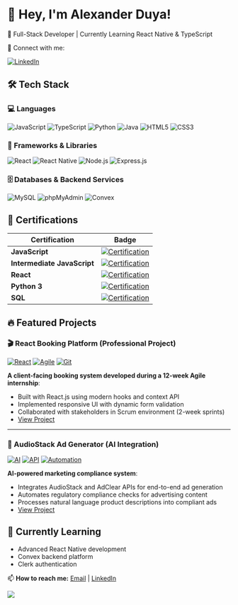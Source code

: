 # 👋 Hey, I'm Alexander Duya!

🚀 Full-Stack Developer | Currently Learning React Native & TypeScript

🔗 Connect with me:

[![LinkedIn](https://img.shields.io/badge/-LinkedIn-0A66C2?style=for-the-badge&logo=linkedin&logoColor=white)](https://www.linkedin.com/in/alexanderduya/)

## 🛠 Tech Stack

### 💻 Languages
![JavaScript](https://img.shields.io/badge/javascript-%23323330.svg?style=for-the-badge&logo=javascript&logoColor=%23F7DF1E)
![TypeScript](https://img.shields.io/badge/typescript-%23007ACC.svg?style=for-the-badge&logo=typescript&logoColor=white)
![Python](https://img.shields.io/badge/python-3670A0?style=for-the-badge&logo=python&logoColor=ffdd54)
![Java](https://img.shields.io/badge/java-%23ED8B00.svg?style=for-the-badge&logo=openjdk&logoColor=white)
![HTML5](https://img.shields.io/badge/html5-%23E34F26.svg?style=for-the-badge&logo=html5&logoColor=white)
![CSS3](https://img.shields.io/badge/css3-%231572B6.svg?style=for-the-badge&logo=css3&logoColor=white)

### 🚀 Frameworks & Libraries
![React](https://img.shields.io/badge/react-%2320232a.svg?style=for-the-badge&logo=react&logoColor=%2361DAFB)
![React Native](https://img.shields.io/badge/react_native-%2320232a.svg?style=for-the-badge&logo=react&logoColor=%2361DAFB) 
![Node.js](https://img.shields.io/badge/node.js-6DA55F?style=for-the-badge&logo=node.js&logoColor=white)
![Express.js](https://img.shields.io/badge/express.js-%23404d59.svg?style=for-the-badge&logo=express&logoColor=%2361DAFB)

### 🗄️ Databases & Backend Services
![MySQL](https://img.shields.io/badge/mysql-%2300f.svg?style=for-the-badge&logo=mysql&logoColor=white)
![phpMyAdmin](https://img.shields.io/badge/phpMyAdmin-6C78AF?style=for-the-badge&logo=phpmyadmin&logoColor=white)
![Convex](https://img.shields.io/badge/Convex-5C4EE5?style=for-the-badge&logo=convex&logoColor=white)

## 📜 Certifications

| Certification | Badge |
|--------------|-------|
| **JavaScript** | [![Certification](https://img.shields.io/badge/JavaScript-Certified-yellow?style=flat-square)](https://www.codecademy.com/profiles/AlexanderDuya/certificates/705dcb15de0da4dd9d9fc4f3274b430e) |
| **Intermediate JavaScript** | [![Certification](https://img.shields.io/badge/Intermediate_JS-Certified-yellow?style=flat-square)](https://www.codecademy.com/profiles/AlexanderDuya/certificates/512386fdc7f6c934f98b01e6afa8285a) |
| **React** | [![Certification](https://img.shields.io/badge/React-Certified-blue?style=flat-square)](https://www.codecademy.com/profiles/AlexanderDuya/certificates/1bf3e70ae92b43c2a3add66cbfaec661) |
| **Python 3** | [![Certification](https://img.shields.io/badge/Python_3-Certified-blue?style=flat-square)](https://www.codecademy.com/profiles/AlexanderDuya/certificates/6c152bd262967f8c941c9707ed636bda) |
| **SQL** | [![Certification](https://img.shields.io/badge/SQL-Certified-orange?style=flat-square)](https://www.codecademy.com/profiles/AlexanderDuya/certificates/042a4e5884e3eb6ea1f2a12be6abb851) |

## 🔥 Featured Projects

### 🎬 React Booking Platform (Professional Project)
[![React](https://img.shields.io/badge/React-20232a?style=for-the-badge&logo=react&logoColor=61DAFB)]()
[![Agile](https://img.shields.io/badge/Agile-Scrum-brightgreen?style=for-the-badge)]()
[![Git](https://img.shields.io/badge/Git-F05032?style=for-the-badge&logo=git&logoColor=white)]()

**A client-facing booking system developed during a 12-week Agile internship**:
- Built with React.js using modern hooks and context API
- Implemented responsive UI with dynamic form validation
- Collaborated with stakeholders in Scrum environment (2-week sprints)
- [View Project](https://github.com/AlexanderDuya/React-CSE-Project)

---

### 🤖 AudioStack Ad Generator (AI Integration)
[![AI](https://img.shields.io/badge/AI-Integration-FF6F00?style=for-the-badge)]()
[![API](https://img.shields.io/badge/API-Integration-FF2D20?style=for-the-badge)]()
[![Automation](https://img.shields.io/badge/Process-Automation-009688?style=for-the-badge)]()

**AI-powered marketing compliance system**:
- Integrates AudioStack and AdClear APIs for end-to-end ad generation
- Automates regulatory compliance checks for advertising content
- Processes natural language product descriptions into compliant ads
- [View Project](https://github.com/AlexanderDuya/AudioStack_Demo)

## 🌱 Currently Learning
- Advanced React Native development
- Convex backend platform
- Clerk authentication

📫 **How to reach me:** [Email](alexduyaconnect@gmail.com) | [LinkedIn](https://www.linkedin.com/in/alexanderduya/)

![](https://komarev.com/ghpvc/?username=AlexanderDuya&color=blueviolet)
